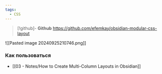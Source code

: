 ```yaml
---
tags:
  - CSS
---
```

> [!github]- **Github**
> https://github.com/efemkay/obsidian-modular-css-layout

![[Pasted image 20240925210746.png]]

### Как пользоваться

- [[03 - Notes/How to Create Multi-Column Layouts in Obsidian]]